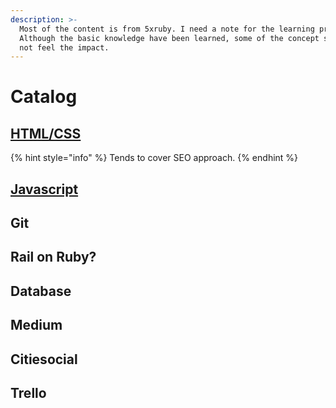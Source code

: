 ```yaml
---
description: >-
  Most of the content is from 5xruby. I need a note for the learning process.
  Although the basic knowledge have been learned, some of the concept still can
  not feel the impact.
---
```


# Catalog

## [HTML/CSS](html-css.md)

{% hint style="info" %}
 Tends to cover SEO approach.
{% endhint %}

## [Javascript](javascript.md)

## Git

## Rail on Ruby?

## Database

## Medium

## Citiesocial

## Trello

